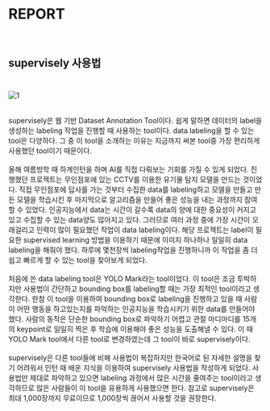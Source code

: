 # REPORT<br/><br/>
## supervisely 사용법<br/><br/>

![1](./img/sv.png)<br/><br/>

supervisely은 웹 기반 Dataset Annotation Tool이다. 쉽게 말하면 데이터의 label을 생성하는 labeling 작업을 진행할 때 사용하는 tool이다. data labeling을 할 수 있는 tool은 다양하다. 그 중 이 tool을 소개하는 이유는 지금까지 써본 tool중 가장 편리하게 사용했던 tool이기 때문이다.<br/><br/>
올해 여름방학 때 하계인턴을 하며 AI를 직접 다뤄보는 기회를 가질 수 있게 되었다. 진행했던 프로젝트는 무인점포에 있는 CCTV를 이용한 유기물 탐지 모델을 만드는 것이었다. 직접 무인점포에 답사를 가는 것부터 수집한 data를 labeling하고 모델을 만들고 만든 모델을 학습시킨 후 마지막으로 알고리즘을 만들어 좋은 성능을 내는 과정까지 참여할 수 있었다. 인공지능에서 data는 시간이 갈수록 data의 양에 대한 중요성이 커지고 있고 수집할 수 있는 data양도 많아지고 있다. 그러므로 여러 과정 중에 가장 시간이 오래걸리고 인력이 많이 필요했던 작업이 data labeling이다. 해당 프로젝트는 label이 필요한 supervised learning 방법을 이용하기 때문에 이미지 하나하나 일일히 data labeling을 해줘야 했다. 하루에 몇천장씩 labeling작업을 진행하니까 이 작업을 좀 더 쉽고 빠르게 할 수 있는 tool을 찾아보게 되었다.<br/><br/>
처음에 쓴 data labeling tool은 YOLO Mark라는 tool이었다. 이 tool은 조금 투박하지만 사용법이 간단하고 bounding box를 labeling할 때는 가장 최적인 tool이라고 생각한다. 한참 이 tool을 이용하여 bounding box로 labeling을 진행하고 있을 때 사람이 어떤 행동을 하고있는지를 파악하는 인공지능을 학습시키기 위한 data를 만들어야 했다. 사람의 동작은 단순한 bounding box로 파악하기 어렵고 관절 마디마디를 15개의 keypoint로 일일히 찍은 후 학습에 이용해야 좋은 성능을 도출해낼 수 있다. 이 때 YOLO Mark tool에서 다른 tool로 변경하였는데 그 tool이 바로 supervisely이다.<br/><br/>
supervisely은 다른 tool들에 비해 사용법이 복잡하지만 한국어로 된 자세한 설명을 찾기 어려워서 인턴 때 배운 지식을 이용하여 supervisely 사용법을 작성하게 되었다. 사용법만 제대로 파악하고 있으면 labeling 과정에서 많은 시간을 줄여주는 tool이라고 생각하므로 많은 사람들이 이 tool을 유용하게 사용했으면 한다. 참고로 supervisely은 최대 1,000장까지 무료이므로 1,000장씩 끊어서 사용할 것을 권장한다.<br/><br/>
